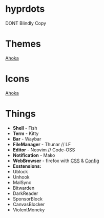 # hyprdots

DONT Blindly Copy 


# Themes
[Ahoka](https://github.com/ahodesuka/dotfiles/tree/master)

# Icons
[Ahoka](https://github.com/ahodesuka/dotfiles/tree/master)

# Things
- **Shell** - Fish
- **Term** - Kitty
- **Bar** - Waybar
- **FileManager** - Thunar // LF
- **Editor** - Neovim // Code-OSS
- **Notification** - Mako
- **WebBrowser** - firefox with [CSS](https://github.com/p3nguin-kun/penguinFox) & [Config](https://github.com/yokoffing/BetterFox)
- **Exstensions:**
- Ublock
- Unhook
- MalSync
- Bitwarden
- DarkReader
- SponsorBlock
- CanvasBlocker
- ViolentMoneky
